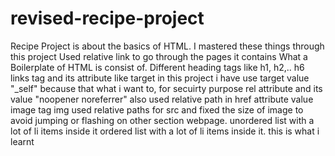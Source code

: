 # revised-recipe-project
Recipe Project is about the basics of HTML. 
I mastered these things through this project
Used relative link to go through the pages it contains
What a Boilerplate of HTML is consist of.
Different heading tags like h1, h2,.. h6
links tag and its attribute like target in this project i have use target value "_self" because that what i want to,
for secuirty purpose rel attribute and its value "noopener noreferrer" also used relative path in href attribute value
image tag img used relative paths for src and fixed the size of image to avoid jumping or flashing on other section webpage.
unordered list with a lot of li items inside it 
ordered list with a lot of li items inside it.
this is what i learnt 
